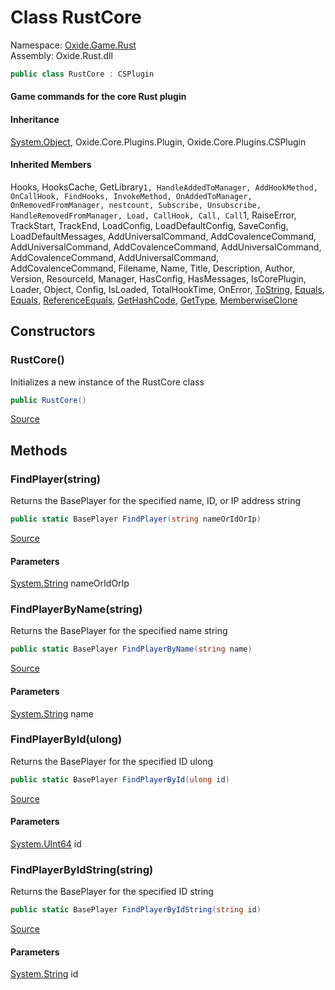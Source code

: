# Class RustCore
Namespace: [Oxide.Game.Rust](Oxide.Game.Rust.md)  
Assembly: Oxide.Rust.dll  
```csharp
public class RustCore : CSPlugin
```  
#### Game commands for the core Rust plugin


#### Inheritance
[System.Object](https://learn.microsoft.com/en-us/dotnet/api/system.object?view=net-7.0), Oxide.Core.Plugins.Plugin, Oxide.Core.Plugins.CSPlugin  
#### Inherited Members
Hooks, HooksCache, GetLibrary``1, HandleAddedToManager, AddHookMethod, OnCallHook, FindHooks, InvokeMethod, OnAddedToManager, OnRemovedFromManager, nestcount, Subscribe, Unsubscribe, HandleRemovedFromManager, Load, CallHook, Call, Call``1, RaiseError, TrackStart, TrackEnd, LoadConfig, LoadDefaultConfig, SaveConfig, LoadDefaultMessages, AddUniversalCommand, AddCovalenceCommand, AddUniversalCommand, AddCovalenceCommand, AddUniversalCommand, AddCovalenceCommand, AddUniversalCommand, AddCovalenceCommand, Filename, Name, Title, Description, Author, Version, ResourceId, Manager, HasConfig, HasMessages, IsCorePlugin, Loader, Object, Config, IsLoaded, TotalHookTime, OnError, [ToString](https://learn.microsoft.com/en-us/dotnet/api/system.object.tostring?view=net-7.0), [Equals](https://learn.microsoft.com/en-us/dotnet/api/system.object.equals?view=net-7.0), [Equals](https://learn.microsoft.com/en-us/dotnet/api/system.object.equals?view=net-7.0), [ReferenceEquals](https://learn.microsoft.com/en-us/dotnet/api/system.object.referenceequals?view=net-7.0), [GetHashCode](https://learn.microsoft.com/en-us/dotnet/api/system.object.gethashcode?view=net-7.0), [GetType](https://learn.microsoft.com/en-us/dotnet/api/system.object.gettype?view=net-7.0), [MemberwiseClone](https://learn.microsoft.com/en-us/dotnet/api/system.object.memberwiseclone?view=net-7.0)  

## Constructors 
### RustCore()  
Initializes a new instance of the RustCore class  
```csharp
public RustCore()
```  
[Source](https://github.com/OxideMod/Oxide.Rust/tree/develop/src/RustCore.cs#L25)
## Methods 
### FindPlayer(string)  
Returns the BasePlayer for the specified name, ID, or IP address string  
```csharp
public static BasePlayer FindPlayer(string nameOrIdOrIp)
```  
[Source](https://github.com/OxideMod/Oxide.Rust/tree/develop/src/RustCore.cs#L272)  
  
#### Parameters  
[System.String](https://learn.microsoft.com/en-us/dotnet/api/system.string?view=net-7.0) nameOrIdOrIp 
### FindPlayerByName(string)  
Returns the BasePlayer for the specified name string  
```csharp
public static BasePlayer FindPlayerByName(string name)
```  
[Source](https://github.com/OxideMod/Oxide.Rust/tree/develop/src/RustCore.cs#L347)  
  
#### Parameters  
[System.String](https://learn.microsoft.com/en-us/dotnet/api/system.string?view=net-7.0) name 
### FindPlayerById(ulong)  
Returns the BasePlayer for the specified ID ulong  
```csharp
public static BasePlayer FindPlayerById(ulong id)
```  
[Source](https://github.com/OxideMod/Oxide.Rust/tree/develop/src/RustCore.cs#L392)  
  
#### Parameters  
[System.UInt64](https://learn.microsoft.com/en-us/dotnet/api/system.uint64?view=net-7.0) id 
### FindPlayerByIdString(string)  
Returns the BasePlayer for the specified ID string  
```csharp
public static BasePlayer FindPlayerByIdString(string id)
```  
[Source](https://github.com/OxideMod/Oxide.Rust/tree/develop/src/RustCore.cs#L416)  
  
#### Parameters  
[System.String](https://learn.microsoft.com/en-us/dotnet/api/system.string?view=net-7.0) id 